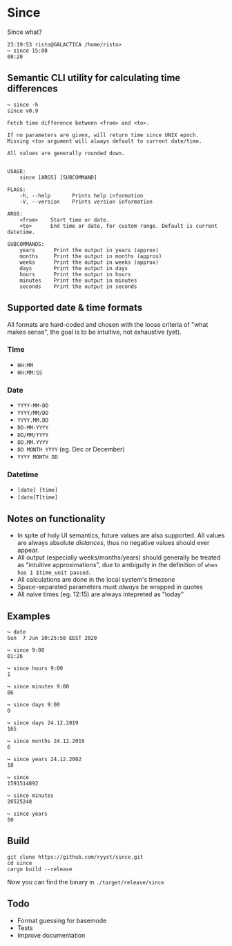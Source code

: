 # Since

Since what?

```
23:19:53 risto@GALACTICA /home/risto>
↪ since 15:00
08:20
```


## Semantic CLI utility for calculating time differences

```
↪ since -h
since v0.9

Fetch time difference between <from> and <to>.

If no parameters are given, will return time since UNIX epoch.
Missing <to> argument will always default to current date/time.

All values are generally rounded down.


USAGE:
    since [ARGS] [SUBCOMMAND]

FLAGS:
    -h, --help       Prints help information
    -V, --version    Prints version information

ARGS:
    <from>    Start time or date.
    <to>      End time or date, for custom range. Default is current datetime.

SUBCOMMANDS:
    years      Print the output in years (approx)
    months     Print the output in months (approx)
    weeks      Print the output in weeks (approx)
    days       Print the output in days
    hours      Print the output in hours
    minutes    Print the output in minutes
    seconds    Print the output in seconds
```


## Supported date & time formats

All formats are hard-coded and chosen with the loose criteria of "what makes sense", the goal is to be
intuitive, not exhaustive (yet).

### Time
- `HH:MM`
- `HH:MM:SS`

### Date
- `YYYY-MM-DD`
- `YYYY/MM/DD`
- `YYYY.MM.DD`
- `DD-MM-YYYY`
- `DD/MM/YYYY`
- `DD.MM.YYYY`
- `DD MONTH YYYY` (eg. Dec or December)
- `YYYY MONTH DD`

### Datetime
- `[date] [time]`
- `[date]T[time]`


## Notes on functionality

- In spite of holy UI semantics, future values are also supported. All values are always absolute
  *distances*, thus no negative values should ever appear.
- All output (especially weeks/months/years) should generally be treated as "intuitive approximations",
  due to ambiguity in the definition of `when has 1 $time_unit passed`.
- All calculations are done in the local system's timezone
- Space-separated parameters must *always* be wrapped in quotes
- All naive times (eg. 12:15) are always intepreted as "today"


## Examples

```
↪ date
Sun  7 Jun 10:25:58 EEST 2020

↪ since 9:00
01:26

↪ since hours 9:00
1

↪ since minutes 9:00
86

↪ since days 9:00
0

↪ since days 24.12.2019
165

↪ since months 24.12.2019
6

↪ since years 24.12.2002
18

↪ since
1591514892

↪ since minutes
26525248

↪ since years
50
```


## Build

```
git clone https://github.com/ryyst/since.git
cd since
cargo build --release
```

Now you can find the binary in `./target/release/since`


## Todo

- Format guessing for basemode
- Tests
- Improve documentation
